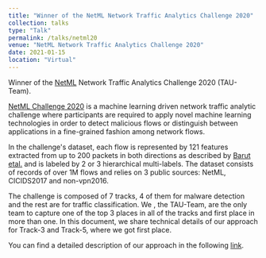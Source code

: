 ```yaml
---
title: "Winner of the NetML Network Traffic Analytics Challenge 2020"
collection: talks
type: "Talk"
permalink: /talks/netml20
venue: "NetML Network Traffic Analytics Challenge 2020"
date: 2021-01-15
location: "Virtual"
---
```


Winner of the [NetML](https://eval.ai/web/challenges/challenge-page/526/overview) Network Traffic Analytics Challenge 2020 (TAU-Team).

[NetML Challenge 2020](https://arxiv.org/abs/2004.13006) is a machine learning driven network traffic analytic challenge where participants are required to apply novel machine learning technologies in order to detect malicious flows or distinguish between applications in a fine-grained fashion among network flows.

In the challenge's dataset, each flow is represented by 121 features extracted from up to 200 packets in both directions as described by [Barut etal.]((https://arxiv.org/abs/2004.13006)) and is labeled by 2 or 3 hierarchical multi-labels. The dataset consists of records of over 1M flows and relies on 3 public sources: NetML, CICIDS2017 and non-vpn2016.

The challenge is composed of 7 tracks, 4 of them for malware detection and the rest are for traffic classification.
We , the TAU-Team, are the only team to capture one of the top 3 places in all of the tracks and first place in more than one. In this document, we share technical details of our approach for Track-3 and Track-5, where we got first place.


You can find a detailed description of our approach in the following [link](https://drive.google.com/file/d/1T_B7U49edDM1omgguZsABkLa8uGQRDTV/view?usp=sharing).
